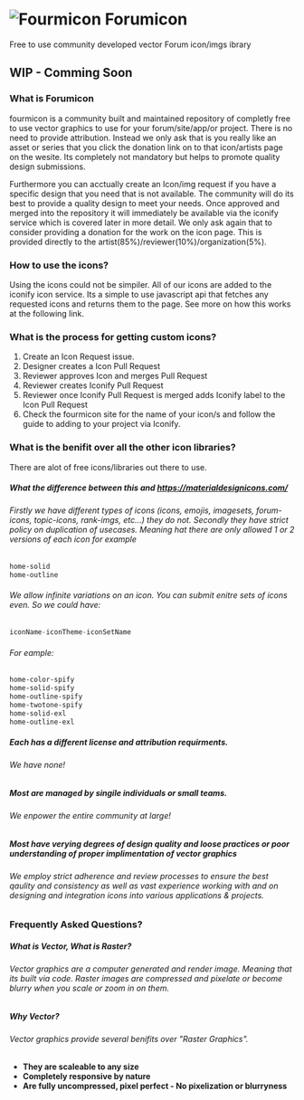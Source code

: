 # ![Fourmicon](https://avatars0.githubusercontent.com/u/48692288?s=48&v=4) Forumicon
Free to use community developed vector Forum icon/imgs ibrary

## WIP - Comming Soon

### What is **Forumicon**
fourmicon is a community built and maintained repository of completly free to use vector graphics to use for your forum/site/app/or project. There is no need to provide attribution. Instead we only ask that is you really like an asset or series that you click the donation link on to that icon/artists page on the wesite. Its completely not mandatory but helps to promote quality design submissions.

Furthermore you can acctually create an Icon/img request if you have a specific design that you need that is not available. The community will do its best to provide a quality design to meet your needs. Once approved and merged into the repository it will immediately be available via the iconify service which is covered later in more detail. We only ask again that to consider providing a donation for the work on the icon page. This is provided directly to the artist(85%)/reviewer(10%)/organization(5%).

### How to use the icons?
Using the icons could not be simpiler. All of our icons are added to the iconify icon service. Its a simple to use javascript api that fetches any requested icons and returns them to the page. See more on how this works at the following link.

### What is the process for getting custom icons?
1. Create an Icon Request issue.
2. Designer creates a Icon Pull Request
3. Reviewer approves Icon and merges Pull Request
4. Reviewer creates Iconify Pull Request
5. Reviewer once Iconify Pull Request is merged adds Iconify label to the Icon Pull Request
6. Check the fourmicon site for the name of your icon/s and follow the guide to adding to your project via Iconify.

### What is the benifit over all the other icon libraries?
There are alot of free icons/libraries out there to use.

##### What the difference between this and https://materialdesignicons.com/
###### Firstly we have different types of icons (icons, emojis, imagesets, forum-icons, topic-icons, rank-imgs, etc...) they do not. Secondly they have strict policy on duplication of usecases. Meaning hat there are only allowed 1 or 2 versions of each icon for example 

```css
home-solid
home-outline
```

###### We allow infinite variations on an icon. You can submit enitre sets of icons even. So we could have:

```javascript
iconName-iconTheme-iconSetName
```

###### For eample:

```css
home-color-spify
home-solid-spify
home-outline-spify
home-twotone-spify
home-solid-exl
home-outline-exl
``` 

##### Each has a different license and attribution requirments. 
###### We have none!

##### Most are managed by singile individuals or small teams.
###### We enpower the entire community at large!

##### Most have verying degrees of design quality and loose practices or poor understanding of proper implimentation of vector graphics
###### We employ strict adherence and review processes to ensure the best qaulity and consistency as well as vast experience working with and on designing and integration icons into various applications & projects.

### Frequently Asked Questions?

##### What is Vector, What is Raster?
###### Vector graphics are a computer generated and render image. Meaning that its built via code. Raster images are compressed and pixelate or become blurry when you scale or zoom in on them.

##### Why Vector?
###### Vector graphics provide several benifits over "Raster Graphics".
- **They are scaleable to any size**
- **Completely responsive by nature**
- **Are fully uncompressed, pixel perfect - No pixelization or blurryness**
